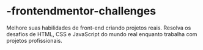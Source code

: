 # -frontendmentor-challenges
Melhore suas habilidades de front-end criando projetos reais. Resolva os desafios de HTML, CSS e JavaScript do mundo real enquanto trabalha com projetos profissionais.

